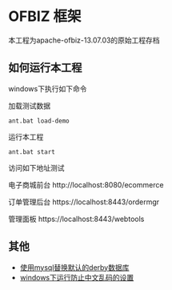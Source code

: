 # OFBIZ 框架

本工程为apache-ofbiz-13.07.03的原始工程存档

## 如何运行本工程

windows下执行如下命令

加载测试数据

```
ant.bat load-demo
```

运行本工程

```
ant.bat start
```

访问如下地址测试

电子商城前台 http://localhost:8080/ecommerce

订单管理后台 https://localhost:8443/ordermgr

管理面板 https://localhost:8443/webtools

## 其他

* [使用mysql替换默认的derby数据库](docs/setup-mysql.md)
* [windows下运行防止中文乱码的设置](docs/windows-utf8-encoding.md)
